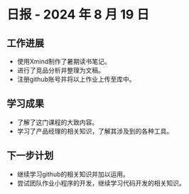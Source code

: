 # 日报 - 2024 年 8 月 19 日

## 工作进展

- 使用Xmind制作了暑期读书笔记。
- 进行了竞品分析并整理为文稿。
- 注册github账号并将以上作业上传至库中。

## 学习成果

- 了解了这门课程的大致内容。
- 学习了产品经理的相关知识，了解其涉及到的各种工具。

## 下一步计划

- 继续学习github的相关知识并加以运用。
- 尝试团队作业小程序的开发，继续学习代码开发的相关知识。
